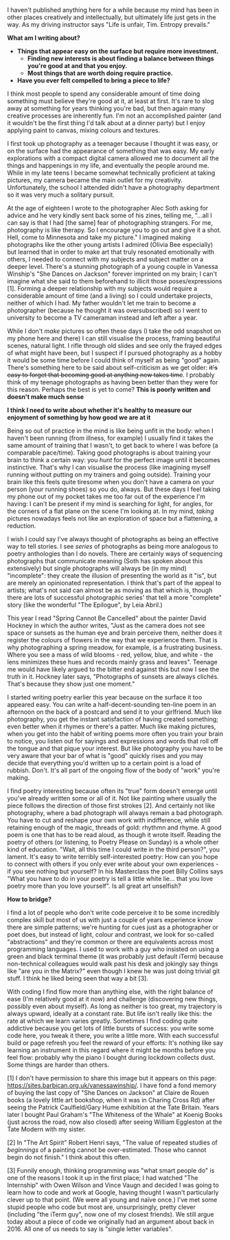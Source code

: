 I haven't published anything here for a while because my mind has been in other places creatively and intellectually, but ultimately life just gets in the way. As my driving instructor says "Life is unfair, Tim. Entropy prevails."

**What am I writing about?**

- **Things that appear easy on the surface but require more investment.**
  - **Finding new interests is about finding a balance between things you're good at and that you enjoy.**
  - **Most things that are worth doing require practice.**
- **Have you ever felt compelled to bring a piece to life?**

I think most people to spend any considerable amount of time doing something must believe they're good at it, at least at first. It's rare to slog away at something for years thinking you're bad, but then again many creative processes are inherently fun. I'm not an accomplished painter (and it wouldn't be the first thing I'd talk about at a dinner party) but I enjoy applying paint to canvas, mixing colours and textures.

I first took up photography as a teenager because I thought it was easy, or on the surface had the appearance of something that was easy. My early explorations with a compact digital camera allowed me to document all the things and happenings in my life, and eventually the people around me. While in my late teens I became somewhat technically proficient at taking pictures, my camera became the main outlet for my creativity. Unfortunately, the school I attended didn't have a photography department so it was very much a solitary pursuit.

At the age of eighteen I wrote to the photographer Alec Soth asking for advice and he very kindly sent back some of his zines, telling me, "...all I can say is that I had [the same] fear of photographing strangers. For me, photography is like therapy. So I encourage you to go out and give it a shot. Hell, come to Minnesota and take my picture." I imagined making photographs like the other young artists I admired (Olivia Bee especially) but learned that in order to make art that truly resonated emotionally with others, I needed to connect with my subjects and subject matter on a deeper level. There's a stunning photograph of a young couple in Vanessa Winship's "She Dances on Jackson" forever imprinted on my brain; I can't imagine what she said to them beforehand to illicit those poses/expressions [1]. Forming a deeper relationship with my subjects would require a considerable amount of time (and a living) so I could undertake projects, neither of which I had. My father wouldn't let me train to become a photographer (because he thought it was oversubscribed) so I went to university to become a TV cameraman instead and left after a year.

While I don't *make* pictures so often these days (I take the odd snapshot on my phone here and there) I can still visualise the process, framing beautiful scenes, natural light. I rifle through old slides and see only the frayed edges of what might have been, but I suspect if I pursued photography as a hobby it would be some time before I could think of myself as being "good" again. There's something here to be said about self-criticism as we get older: ~~it's easy to forget that becoming good at anything new takes time~~. I probably think of my teenage photographs as having been better than they were for this reason. Perhaps the best is yet to come? **This is poorly written and doesn't make much sense**

**I think I need to write about whether it's healthy to measure our enjoyment of something by how good we are at it**

Being so out of practice in the mind is like being unfit in the body: when I haven't been running (from illness, for example) I usually find it takes the same amount of training that I wasn't, to get back to where I was before (a comparable pace/time). Taking good photographs is about training your brain to think a certain way: you *hunt* for the perfect image until it becomes instinctive. That's why I can visualise the process (like imagining myself running without putting on my trainers and going outside). Training your brain like this feels quite tiresome when you don't have a camera on your person (your running shoes) so you do, always. But these days I feel taking my phone out of my pocket takes me too far out of the experience I'm having: I can't be present if my mind is searching for light, for angles, for the corners of a flat plane on the scene I'm looking at. In my mind, *taking* pictures nowadays feels not like an exploration of space but a flattening, a reduction.

I wish I could say I've always thought of photographs as being an effective way to tell stories. I see *series* of photographs as being more analogous to poetry anthologies than I do novels. There are certainly ways of sequencing photographs that communicate meaning (Soth has spoken about this extensively) but single photographs will always be (in my mind) "incomplete": they create the illusion of presenting the world as it "is", but are merely an opinionated representation. I think that's part of the appeal to artists; what's not said can almost be as moving as that which is, though there are lots of successful photographic series' that tell a more "complete" story (like the wonderful "The Epilogue", by Leia Abril.) 

This year I read "Spring Cannot Be Cancelled" about the painter David Hockney in which the author writes, "Just as the camera does not see space or sunsets as the human eye and brain perceive them, neither does it register the colours of flowers in the way that we experience them. That is why photographing a spring meadow, for example, is a frustrating business. Where you see a mass of wild blooms - red, yellow, blue, and white - the lens minimizes these hues and records mainly grass and leaves". Teenage me would have likely argued to the bitter end against this but now I see the truth in it. Hockney later says, "Photographs of sunsets are always clichés. That's because they show just one moment."

I started writing poetry earlier this year because on the surface it too appeared easy. You can write a half-decent-sounding ten-line poem in an afternoon on the back of a postcard and send it to your girlfriend. Much like photography, you get the instant satisfaction of having created something; even better when it rhymes or there's a patter. Much like making pictures, when you get into the habit of writing poems more often you train your brain to notice, you listen out for sayings and expressions and words that roll off the tongue and that pique your interest. But like photography you have to be very aware that your bar of what is "good" quickly rises and you may decide that everything you'd written up to a certain point is a load of rubbish. Don't. It's all part of the ongoing flow of the body of "work" you're making.

I find poetry interesting because often its "true" form doesn't emerge until you've already written some or all of it. Not like painting where usually the piece follows the direction of those first strokes [2]. And certainly not like photography, where a bad photograph will always remain a bad photograph. You have to cut and reshape your own work with indifference, while still retaining enough of the magic, threads of gold: rhythmn and rhyme. A good poem is one that has to be read aloud, as though it wrote itself. Reading the poetry of others (or listening, to Poetry Please on Sunday) is a whole other kind of education. "Wait, all this time I could write in the third person?", you lament. It's easy to write terribly self-interested poetry: How can you hope to connect with others if you only ever write about your own experiences - if you see nothing but yourself? In his Masterclass the poet Billy Collins says "What you have to do in your poetry is tell a little white lie... that you love poetry more than you love yourself". Is all great art unselfish?

**How to bridge?**

I find a lot of people who don't write code perceive it to be some incredibly complex skill but most of us with just a couple of years experience know there are simple patterns; we're hunting for cues just as a photographer or poet does, but instead of light, colour and contrast, we look for so-called "abstractions" and they're common or there are equivalents across most programming languages. I used to work with a guy who insisted on using a green and black terminal theme (it was probably just default iTerm) because non-technical colleagues would walk past his desk and jokingly say things like "are you in the Matrix?" even though I knew he was just doing trivial git stuff. I think he liked being seen that way a bit [3].

With coding I find flow more than anything else, with the right balance of ease (I'm relatively good at it now) and challenge (discovering new things, possibly even about myself). As long as neither is too great, my trajectory is always upward, ideally at a constant rate. But life isn't really like this: the rate at which we learn varies greatly. Sometimes I find coding quite addictive because you get lots of little bursts of success: you write some code here, you tweak it there, you write a little more. With each successful build or page refresh you feel the reward of your efforts: It's nothing like say learning an instrument in this regard where it might be months before you feel flow: probably why the piano I bought during lockdown collects dust. Some things are harder than others. 

[1] I don't have permission to share this image but it appears on this page: https://sites.barbican.org.uk/vanessawinship/. I have fond a fond memory of buying the last copy of "She Dances on Jackson" at Claire de Rouen books (a lovely little art bookshop, when it was in Charing Cross Rd) after seeing the Patrick Caulfield/Gary Hume exhibition at the Tate Britain. Years later I bought Paul Graham's "The Whiteness of the Whale" at Koenig Books (just across the road, now also closed) after seeing William Eggleston at the Tate Modern with my sister.

[2] In "The Art Spirit" Robert Henri says, "The value of repeated studies of *beginnings* of a painting cannot be over-estimated. Those who cannot begin do not finish." I think about this often.

[3] Funnily enough, thinking programming was "what smart people do" is one of the reasons I took it up in the first place; I had watched "The Internship" with Owen Wilson and Vince Vaugn and decided I was going to learn how to code and work at Google, having thought I wasn't particularly clever up to that point. (We were all young and naïve once.) I've met some stupid people who code but most are, unsurprisingly, pretty clever (including "the iTerm guy", now one of my closest friends). We still argue today about a piece of code we originally had an argument about back in 2016. All one of us needs to say is "single letter variables".